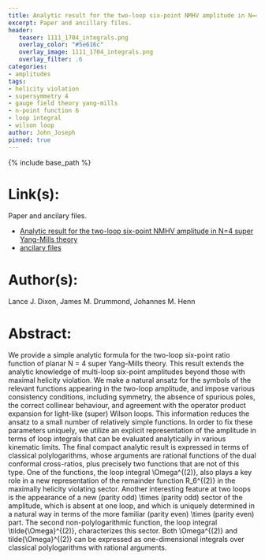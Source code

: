 ```yaml
---
title: Analytic result for the two-loop six-point NMHV amplitude in N=4 super Yang-Mills theory
excerpt: Paper and ancillary files.
header:
   teaser: 1111_1704_integrals.png
   overlay_color: "#5e616c"
   overlay_image: 1111_1704_integrals.png
   overlay_filter: .6
categories:
- amplitudes
tags:
- helicity violation
- supersymmetry 4
- gauge field theory yang-mills
- n-point function 6
- loop integral
- wilson loop
author: John_Joseph
pinned: true
---
```

{% include base_path %}

# Link(s):
Paper and ancilary files.
  * [Analytic result for the two-loop six-point NMHV amplitude in N=4 super Yang-Mills theory](https://arxiv.org/abs/1111.1704)
  * [ancilary files](https://arxiv.org/src/1111.1704/anc)

# Author(s):
Lance J. Dixon, James M. Drummond, Johannes M. Henn

# Abstract:
We provide a simple analytic formula for the two-loop six-point ratio function of planar N = 4 super Yang-Mills theory. This result extends the analytic knowledge of multi-loop six-point amplitudes beyond those with maximal helicity violation. We make a natural ansatz for the symbols of the relevant functions appearing in the two-loop amplitude, and impose various consistency conditions, including symmetry, the absence of spurious poles, the correct collinear behaviour, and agreement with the operator product expansion for light-like (super) Wilson loops. This information reduces the ansatz to a small number of relatively simple functions. In order to fix these parameters uniquely, we utilize an explicit representation of the amplitude in terms of loop integrals that can be evaluated analytically in various kinematic limits. The final compact analytic result is expressed in terms of classical polylogarithms, whose arguments are rational functions of the dual conformal cross-ratios, plus precisely two functions that are not of this type. One of the functions, the loop integral \Omega^{(2)}, also plays a key role in a new representation of the remainder function R_6^{(2)} in the maximally helicity violating sector. Another interesting feature at two loops is the appearance of a new (parity odd) \times (parity odd) sector of the amplitude, which is absent at one loop, and which is uniquely determined in a natural way in terms of the more familiar (parity even) \times (parity even) part. The second non-polylogarithmic function, the loop integral \tilde{\Omega}^{(2)}, characterizes this sector. Both \Omega^{(2)} and tilde{\Omega}^{(2)} can be expressed as one-dimensional integrals over classical polylogarithms with rational arguments.
